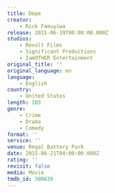 ```yaml
---
title: Dope
creator:
    - Rick Famuyiwa
release: 2015-06-19T00:00:00.000Z
studios:
    - Revolt Films
    - Significant Productions
    - IamOTHER Entertainment
original_title: ''
original_language: en
language:
    - English
country:
    - United States
length: 103
genre:
    - Crime
    - Drama
    - Comedy
format: ''
service: ''
venue: Regal Battery Park
date: 2015-06-21T04:00:00.000Z
rating: ''
revisit: false
media: Movie
tmdb_id: 308639
---
```




